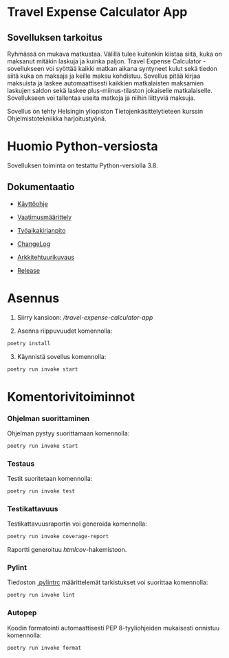 # Travel Expense Calculator App

## Sovelluksen tarkoitus

Ryhmässä on mukava matkustaa. Välillä tulee kuitenkin kiistaa siitä, kuka on maksanut mitäkin laskuja ja kuinka paljon. Travel Expense Calculator -sovellukseen voi syöttää kaikki matkan aikana syntyneet kulut sekä tiedon siitä kuka on maksaja ja keille maksu kohdistuu. Sovellus pitää kirjaa maksuista ja laskee automaattisesti kaikkien matkalaisten maksamien laskujen saldon sekä laskee plus-miinus-tilaston jokaiselle matkalaiselle. Sovellukseen voi tallentaa useita matkoja ja niihin liittyviä maksuja.

Sovellus on tehty Helsingin yliopiston Tietojenkäsittelytieteen kurssin Ohjelmistotekniikka harjoitustyönä.

# Huomio Python-versiosta

Sovelluksen toiminta on testattu Python-versiolla 3.8. 

## Dokumentaatio

- [Käyttöohje](./travel-expense-calculator-app/dokumentaatio/kayttoohje.md)

- [Vaatimusmäärittely](./travel-expense-calculator-app/dokumentaatio/vaatimusmaarittely.md)

- [Työaikakirjanpito](./travel-expense-calculator-app/dokumentaatio/tuntikirjanpito.md)

- [ChangeLog](./travel-expense-calculator-app/dokumentaatio/changelog.md)

- [Arkkitehtuurikuvaus](./travel-expense-calculator-app/dokumentaatio/arkkitehtuuri.md)

- [Release](https://github.com/phuvio/ot-harjoitustyo/releases/tag/viikko5)


# Asennus

1. Siirry kansioon: */travel-expense-calculator-app*

2. Asenna riippuvuudet komennolla:

```bash
poetry install
```

3. Käynnistä sovellus komennolla:

```bash
poetry run invoke start
```

# Komentorivitoiminnot

### Ohjelman suorittaminen

Ohjelman pystyy suorittamaan komennolla:

```bash
poetry run invoke start
```

### Testaus

Testit suoritetaan komennolla:

```bash
poetry run invoke test
```

### Testikattavuus

Testikattavuusraportin voi generoida komennolla:

```bash
poetry run invoke coverage-report
```

Raportti generoituu *htmlcov*-hakemistoon.

### Pylint

Tiedoston [.pylintrc](./travel-expense-calculator-app/.pylintrc) määrittelemät tarkistukset voi suorittaa komennolla:

```bash
poetry run invoke lint
```

### Autopep

Koodin formatointi automaattisesti PEP 8-tyyliohjeiden mukaisesti onnistuu komennolla:

```bash
poetry run invoke format
```

